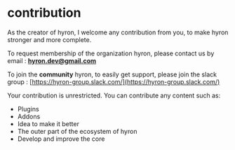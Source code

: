# contribution

As the creator of hyron, I welcome any contribution from you, to make hyron stronger and more complete.

To request membership of the organization hyron, please contact us by email : **hyron.dev@gmail.com**

To join the **community** hyron, to easily get support, please join the slack group : [https://hyron-group.slack.com/](https://hyron-group.slack.com/)

Your contribution is unrestricted. You can contribute any content such as:

* Plugins
* Addons
* Idea to make it better
* The outer part of the ecosystem of hyron
* Develop and improve the core

<script>
  ((window.gitter = {}).chat = {}).options = {
    room: ''
  };
</script>
<script src="https://sidecar.gitter.im/dist/sidecar.v1.js" async defer></script>
